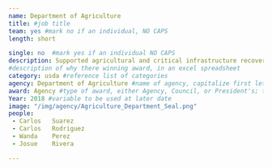 ```yaml
---
name: Department of Agriculture
title: #job title
team: yes #mark no if an individual, NO CAPS
length: short

single: no  #mark yes if an individual NO CAPS
description: Supported agricultural and critical infrastructure recovery in the wake of Hurricanes Irma and Maria. The team often worked seven days a week, in physically demanding environments, and found innovative ways to re-open 20 USDA offices and rapidly deliver USDA programs across Puerto Rico and the US Virgin Islands.
#description of why there winning award, in an excel spreadsheet
category: usda #reference list of categories
agency: Department of Agriculture #name of agency, capitalize first letter of each name
award: Agency #type of award, either Agency, Council, or President's; this is case sensitive so make sure to match the options listed exactly. This section generates the format of the card
Year: 2018 #variable to be used at later date
image: "/img/agency/Agriculture_Department_Seal.png"
people:
 - Carlos	Suarez
 - Carlos	Rodriguez
 - Wanda	Perez
 - Josue	Rivera

---
```

